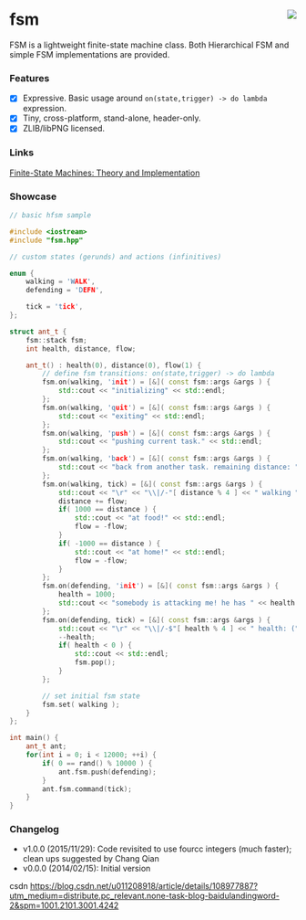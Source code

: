 fsm <a href="https://travis-ci.org/r-lyeh/fsm"><img src="https://api.travis-ci.org/r-lyeh/fsm.svg?branch=master" align="right" /></a>
===

FSM is a lightweight finite-state machine class. Both Hierarchical FSM and simple FSM implementations are provided.

### Features
- [x] Expressive. Basic usage around `on(state,trigger) -> do lambda` expression.
- [x] Tiny, cross-platform, stand-alone, header-only.
- [x] ZLIB/libPNG licensed.

### Links
[Finite-State Machines: Theory and Implementation](http://gamedevelopment.tutsplus.com/tutorials/finite-state-machines-theory-and-implementation--gamedev-11867)

### Showcase
```c++
// basic hfsm sample

#include <iostream>
#include "fsm.hpp"

// custom states (gerunds) and actions (infinitives)

enum {
    walking = 'WALK',
    defending = 'DEFN',

    tick = 'tick',
};

struct ant_t {
    fsm::stack fsm;
    int health, distance, flow;

    ant_t() : health(0), distance(0), flow(1) {
        // define fsm transitions: on(state,trigger) -> do lambda
        fsm.on(walking, 'init') = [&]( const fsm::args &args ) {
            std::cout << "initializing" << std::endl;
        };
        fsm.on(walking, 'quit') = [&]( const fsm::args &args ) {
            std::cout << "exiting" << std::endl;
        };
        fsm.on(walking, 'push') = [&]( const fsm::args &args ) {
            std::cout << "pushing current task." << std::endl;
        };
        fsm.on(walking, 'back') = [&]( const fsm::args &args ) {
            std::cout << "back from another task. remaining distance: " << distance << std::endl;
        };
        fsm.on(walking, tick) = [&]( const fsm::args &args ) {
            std::cout << "\r" << "\\|/-"[ distance % 4 ] << " walking " << (flow > 0 ? "-->" : "<--") << " ";
            distance += flow;
            if( 1000 == distance ) {
                std::cout << "at food!" << std::endl;
                flow = -flow;
            }
            if( -1000 == distance ) {
                std::cout << "at home!" << std::endl;
                flow = -flow;
            }
        };
        fsm.on(defending, 'init') = [&]( const fsm::args &args ) {
            health = 1000;
            std::cout << "somebody is attacking me! he has " << health << " health points" << std::endl;
        };
        fsm.on(defending, tick) = [&]( const fsm::args &args ) {
            std::cout << "\r" << "\\|/-$"[ health % 4 ] << " health: (" << health << ")   ";
            --health;
            if( health < 0 ) {
                std::cout << std::endl;
                fsm.pop();
            }
        };

        // set initial fsm state
        fsm.set( walking );
    }
};

int main() {
    ant_t ant;
    for(int i = 0; i < 12000; ++i) {
        if( 0 == rand() % 10000 ) {
            ant.fsm.push(defending);
        }
        ant.fsm.command(tick);
    }
}
```

### Changelog
- v1.0.0 (2015/11/29): Code revisited to use fourcc integers (much faster); clean ups suggested by Chang Qian
- v0.0.0 (2014/02/15): Initial version

csdn
https://blog.csdn.net/u011208918/article/details/108977887?utm_medium=distribute.pc_relevant.none-task-blog-baidulandingword-2&spm=1001.2101.3001.4242
